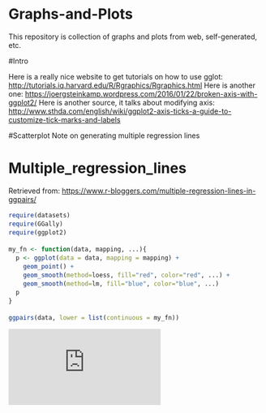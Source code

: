 # Graphs-and-Plots
This repository is collection of graphs and plots from web, self-generated, etc. 

#Intro

Here is a really nice website to get tutorials on how to use gglot: http://tutorials.iq.harvard.edu/R/Rgraphics/Rgraphics.html
Here is another one: https://joergsteinkamp.wordpress.com/2016/01/22/broken-axis-with-ggplot2/
Here is another source, it talks about modifying axis: http://www.sthda.com/english/wiki/ggplot2-axis-ticks-a-guide-to-customize-tick-marks-and-labels

#Scatterplot
Note on generating multiple regression lines
# Multiple_regression_lines
Retrieved from:
https://www.r-bloggers.com/multiple-regression-lines-in-ggpairs/


```r
require(datasets)
require(GGally)
require(ggplot2)

my_fn <- function(data, mapping, ...){
  p <- ggplot(data = data, mapping = mapping) + 
    geom_point() + 
    geom_smooth(method=loess, fill="red", color="red", ...) +
    geom_smooth(method=lm, fill="blue", color="blue", ...)
  p
}

ggpairs(data, lower = list(continuous = my_fn))

```
![Image of figure1](https://github.com/johnypark/Graphs-and-Plots/blob/master/RegressionResult(1).pdf)


